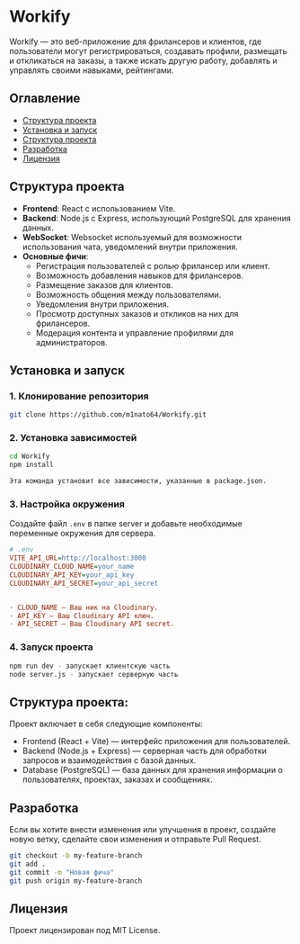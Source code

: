 # Workify

Workify — это веб-приложение для фрилансеров и клиентов, где пользователи могут регистрироваться, создавать профили, размещать и откликаться на заказы, а также искать другую работу, добавлять и управлять своими навыками, рейтингами.

## Оглавление

- [Структура проекта](#структура-проекта)
- [Установка и запуск](#установка-и-запуск)
- [Структура проекта](#структура-проекта-1)
- [Разработка](#разработка)
- [Лицензия](#лицензия)

## Структура проекта

- **Frontend**: React с использованием Vite.
- **Backend**: Node.js с Express, использующий PostgreSQL для хранения данных.
- **WebSocket**: Websocket используемый для возможности использования чата, уведомлений внутри приложения.
- **Основные фичи**:
  - Регистрация пользователей с ролью фрилансер или клиент.
  - Возможность добавления навыков для фрилансеров.
  - Размещение заказов для клиентов.
  - Возможность общения между пользователями.
  - Уведомления внутри приложения.
  - Просмотр доступных заказов и откликов на них для фрилансеров.
  - Модерация контента и управление профилями для администраторов.

## Установка и запуск

### 1. Клонирование репозитория

```bash
git clone https://github.com/m1nato64/Workify.git
```

### 2. Установка зависимостей
```bash
cd Workify
npm install

Эта команда установит все зависимости, указанные в package.json.
```

### 3. Настройка окружения
Создайте файл ```.env``` в папке server и добавьте необходимые переменные окружения для сервера. 
```ini
# .env
VITE_API_URL=http://localhost:3000
CLOUDINARY_CLOUD_NAME=your_name
CLOUDINARY_API_KEY=your_api_key
CLOUDINARY_API_SECRET=your_api_secret


· CLOUD_NAME — Ваш ник на Cloudinary.
· API_KEY — Ваш Cloudinary API ключ.
· API_SECRET — Ваш Cloudinary API secret.
```
### 4. Запуск проекта
```bash
npm run dev - запускает клиентскую часть
node server.js - запускает серверную часть
```
## Структура проекта:
Проект включает в себя следующие компоненты:
- Frontend (React + Vite) — интерфейс приложения для пользователей.
- Backend (Node.js + Express) — серверная часть для обработки запросов и взаимодействия с базой данных.
- Database (PostgreSQL) — база данных для хранения информации о пользователях, проектах, заказах и сообщениях.

## Разработка
Если вы хотите внести изменения или улучшения в проект, создайте новую ветку, сделайте свои изменения и отправьте Pull Request.
```bash
git checkout -b my-feature-branch
git add .
git commit -m "Новая фича"
git push origin my-feature-branch
```
## Лицензия
Проект лицензирован под MIT License.
